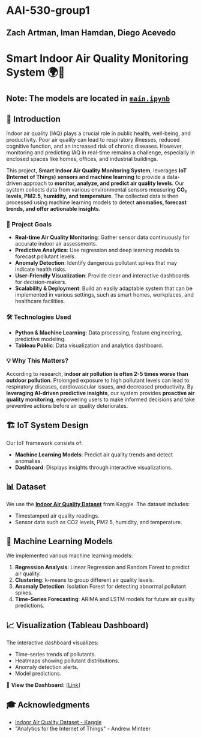 # AAI-530-group1
## Zach Artman, Iman Hamdan, Diego Acevedo
# Smart Indoor Air Quality Monitoring System 🌍💨

## Note: The models are located in **[`main.ipynb`](/main.ipynb)**
## 📌 Introduction

Indoor air quality (IAQ) plays a crucial role in public health, well-being, and productivity. Poor air quality can lead to respiratory illnesses, reduced cognitive function, and an increased risk of chronic diseases. However, monitoring and predicting IAQ in real-time remains a challenge, especially in enclosed spaces like homes, offices, and industrial buildings.

This project, **Smart Indoor Air Quality Monitoring System**, leverages **IoT (Internet of Things) sensors and machine learning** to provide a data-driven approach to **monitor, analyze, and predict air quality levels**. Our system collects data from various environmental sensors measuring **CO₂ levels, PM2.5, humidity, and temperature**. The collected data is then processed using machine learning models to detect **anomalies, forecast trends, and offer actionable insights**.

### 🎯 Project Goals
- **Real-time Air Quality Monitoring**: Gather sensor data continuously for accurate indoor air assessments.
- **Predictive Analytics**: Use regression and deep learning models to forecast pollutant levels.
- **Anomaly Detection**: Identify dangerous pollutant spikes that may indicate health risks.
- **User-Friendly Visualization**: Provide clear and interactive dashboards for decision-makers.
- **Scalability & Deployment**: Build an easily adaptable system that can be implemented in various settings, such as smart homes, workplaces, and healthcare facilities.

### 🛠 Technologies Used
- **Python & Machine Learning**: Data processing, feature engineering, predictive modeling.
- **Tableau Public**: Data visualization and analytics dashboard.

### 💡 Why This Matters?
According to research, **indoor air pollution is often 2-5 times worse than outdoor pollution**. Prolonged exposure to high pollutant levels can lead to respiratory diseases, cardiovascular issues, and decreased productivity. By **leveraging AI-driven predictive insights**, our system provides **proactive air quality monitoring**, empowering users to make informed decisions and take preventive actions before air quality deteriorates.

## 🏗 IoT System Design

Our IoT framework consists of:
- **Machine Learning Models**: Predict air quality trends and detect anomalies.
- **Dashboard**: Displays insights through interactive visualizations.

## 📊 Dataset

We use the **[Indoor Air Quality Dataset](https://www.kaggle.com/datasets/hemanthkarnati/indoor-air-quality-dataset)** from Kaggle. The dataset includes:
- Timestamped air quality readings.
- Sensor data such as CO2 levels, PM2.5, humidity, and temperature.

## 🤖 Machine Learning Models

We implemented various machine learning models:
1. **Regression Analysis**: Linear Regression and Random Forest to predict air quality.
2. **Clustering**: k-means to group different air quality levels.
3. **Anomaly Detection**: Isolation Forest for detecting abnormal pollutant spikes.
4. **Time-Series Forecasting**: ARIMA and LSTM models for future air quality predictions.

## 📈 Visualization (Tableau Dashboard)

The interactive dashboard visualizes:
- Time-series trends of pollutants.
- Heatmaps showing pollutant distributions.
- Anomaly detection alerts.
- Model predictions.

🔗 **View the Dashboard:** [[Link](https://public.tableau.com/views/AAI530-Group1/Dashboard1?:language=en-US&:sid=&:redirect=auth&:display_count=n&:origin=viz_share_link)]



## 🎓 Acknowledgments

- [Indoor Air Quality Dataset - Kaggle](https://www.kaggle.com/datasets/hemanthkarnati/indoor-air-quality-dataset)
- "Analytics for the Internet of Things" - Andrew Minteer

